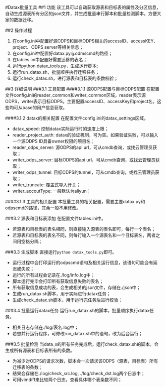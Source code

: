 #Datax批量工具
##1 功能
该工具可以自动获取源表和目标表的属性及分区信息，自动生成源表所有分区的json文件，并生成批量串行脚本和批量检测脚本。方便大家的数据迁移。

##2 操作过程
1. 在config.ini中配置好源ODPS和目标ODPS相关的accessID、accessKEY、project、ODPS server等相关信息；
2. 在config.ini中配置好datax.py与odmscmd的路径；
3. 在tables.ini中配置好需要迁移的表名；
4. 运行python datax_tools.py，生成运行脚本;
5. 运行run_datax.sh，批量顺序执行迁移任务；
6. 运行check_datax.sh，进行源表和目标表的条数校验；

##3 详细说明
###3.1 工具配置
####3.1.1 源ODPS配置与目标ODPS配置
在配置文件config.ini的reader_common和writer_common区域，reader表示源ODPS，writer表示目标ODPS。主要配置accessID、accessKey和project名。这些均可从base的用户信息获取。

####3.1.2 datax的相关配置
在配置文件config.ini的datax_settings区域。

* datax_speed: 控制datax实际运行时的速度上限；
* reader_project_auth: datax的验证机制，可为空。如果验证失败，可以输入一个源ODPS ID具备owner权限的项目名；
* reader_odps_server: 源ODPS的api url，可从cmdb查询，或找云管理员获取；
* writer_odps_server: 目标ODPS的api url，可从cmdb查询，或找云管理员获取；
* writer_odps_tunnel: 目标ODPS的tunnel，可从cmdb查询，或找云管理员获取；
* writer_truncate: 覆盖式导入开关；
* writer_accoutType: 一般默认为aliyun；

####3.1.3 工具的相关配置
本批量工具的相关配置，需要主要datax.py和odpscmd的路径，其余一般不用修改。

###3.2 源表和目标表添加
在配置文件tables.ini中。

* 若源表和目标表的表名相同，则直接输入源表的表名即可，每行一个表名；
* 若源表和目标表的表名不同，则每行输入一个源表名和一个目标表名，两者之间用空格分隔；

###3.3 生成脚本
直接运行`python datax_tools.py`即可。

* 运行过程中会打印运行的odpscmd语句及相关运行信息，该语句可能会有延迟或失败；
* 运行的所有过程会记录在./log/info.log中；
* 脚本运行完毕会打印所有获取信息失败的表名；
* 所有获取信息成功的表，会生成相关的json文件，存储在./json中；
* 生成run_datax.sh脚本，用于实际进行datax任务；
* 生成check_datax.sh脚本，用于运行完任务后进行校验；

###3.4 批量运行datax任务
运行run_datax.sh的脚本，批量顺序执行datax任务。

* 相关日志存储在./log/表名.log中；
* 若想并行运行程序，可修改run_datax.sh中的语句，改为后台运行；

###3.5 批量检测
当data_x的所有任务完成后，运行check_datax.sh的脚本，会生成所有源表和目标表所有的条数。

* 为减少对ODPS的请求次数，脚本会一次请求该ODPS（源表，目标表）所有迁移表的条数；
* 结果会存储在./log/check_src.log, ./log/check_dst.log两个日志中；
* 可用vimdiff来比较两个日志，查看具体哪个表条数不同；
